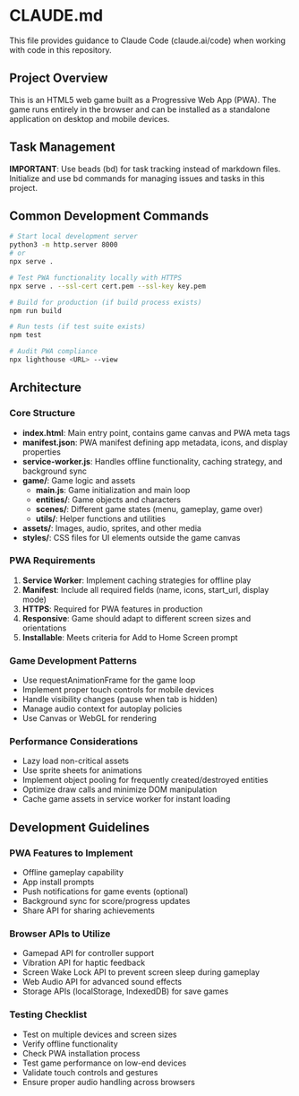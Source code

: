 # CLAUDE.md

This file provides guidance to Claude Code (claude.ai/code) when working with code in this repository.

## Project Overview

This is an HTML5 web game built as a Progressive Web App (PWA). The game runs entirely in the browser and can be installed as a standalone application on desktop and mobile devices.

## Task Management

**IMPORTANT**: Use beads (bd) for task tracking instead of markdown files. Initialize and use bd commands for managing issues and tasks in this project.

## Common Development Commands

```bash
# Start local development server
python3 -m http.server 8000
# or
npx serve .

# Test PWA functionality locally with HTTPS
npx serve . --ssl-cert cert.pem --ssl-key key.pem

# Build for production (if build process exists)
npm run build

# Run tests (if test suite exists)
npm test

# Audit PWA compliance
npx lighthouse <URL> --view
```

## Architecture

### Core Structure
- **index.html**: Main entry point, contains game canvas and PWA meta tags
- **manifest.json**: PWA manifest defining app metadata, icons, and display properties
- **service-worker.js**: Handles offline functionality, caching strategy, and background sync
- **game/**: Game logic and assets
  - **main.js**: Game initialization and main loop
  - **entities/**: Game objects and characters
  - **scenes/**: Different game states (menu, gameplay, game over)
  - **utils/**: Helper functions and utilities
- **assets/**: Images, audio, sprites, and other media
- **styles/**: CSS files for UI elements outside the game canvas

### PWA Requirements
1. **Service Worker**: Implement caching strategies for offline play
2. **Manifest**: Include all required fields (name, icons, start_url, display mode)
3. **HTTPS**: Required for PWA features in production
4. **Responsive**: Game should adapt to different screen sizes and orientations
5. **Installable**: Meets criteria for Add to Home Screen prompt

### Game Development Patterns
- Use requestAnimationFrame for the game loop
- Implement proper touch controls for mobile devices
- Handle visibility changes (pause when tab is hidden)
- Manage audio context for autoplay policies
- Use Canvas or WebGL for rendering

### Performance Considerations
- Lazy load non-critical assets
- Use sprite sheets for animations
- Implement object pooling for frequently created/destroyed entities
- Optimize draw calls and minimize DOM manipulation
- Cache game assets in service worker for instant loading

## Development Guidelines

### PWA Features to Implement
- Offline gameplay capability
- App install prompts
- Push notifications for game events (optional)
- Background sync for score/progress updates
- Share API for sharing achievements

### Browser APIs to Utilize
- Gamepad API for controller support
- Vibration API for haptic feedback
- Screen Wake Lock API to prevent screen sleep during gameplay
- Web Audio API for advanced sound effects
- Storage APIs (localStorage, IndexedDB) for save games

### Testing Checklist
- Test on multiple devices and screen sizes
- Verify offline functionality
- Check PWA installation process
- Test game performance on low-end devices
- Validate touch controls and gestures
- Ensure proper audio handling across browsers